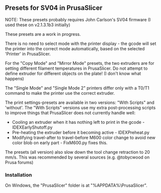 ## Presets for SV04 in PrusaSlicer

NOTE: These presets probably requires John Carlson's SV04 firmware (I used these on v2.1.3.1b3 initially)

These presets are a work in progress.

There is no need to select mode with the printer display - the gcode will set the printer into the correct mode automatically, based on the selected 'Printer' in PrusaSlicer.

For the "Copy Mode" and "Mirror Mode" presets, the two extruders are for setting different filament temperatures in PrusaSlicer. Do not attempt to define extruder for different objects on the plate! (I don't know what happens)

The "Single Mode" and "Single Mode 2" printers differ only with a T0/T1 command to make the printer use the correct extruder.

The print settings-presets are available in two versions: "With Scripts" and 'without'. 
The "With Scripts" versions use my extra post-processing scripts to improve things that PrusaSlicer does not currently handle well:

 * Cooling an extruder when it has nothing left to print in the gcode - IDEXEarlyShutoff.py
 * Pre-heating the extruder before it becoming active - IDEXPreheat.py
 * Modifying travel-after to travel-before M600 color change to avoid new color blob on early part - FixM600.py fixes this.
 
The presets (all version) also slow down the tool change retraction to 20 mm/s. This was recommended by several sources (e.g. @tobycwood on Prusa forums)

### Installation

On Windows, the "PrusaSlicer" folder is at "%APPDATA%\PrusaSlicer".

